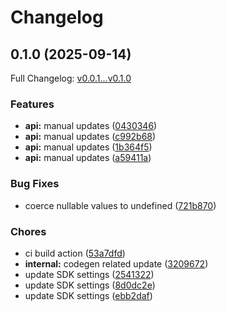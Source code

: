 # Changelog

## 0.1.0 (2025-09-14)

Full Changelog: [v0.0.1...v0.1.0](https://github.com/MiltonAkash/sudopdf-ts/compare/v0.0.1...v0.1.0)

### Features

* **api:** manual updates ([0430346](https://github.com/MiltonAkash/sudopdf-ts/commit/04303464a93ec944c63b045f572f03b24108c1b5))
* **api:** manual updates ([c992b68](https://github.com/MiltonAkash/sudopdf-ts/commit/c992b689f54f62303c25d96e1e8162dc3124b41c))
* **api:** manual updates ([1b364f5](https://github.com/MiltonAkash/sudopdf-ts/commit/1b364f5d7d533c94f450bca1c65b8d1944fbf0f2))
* **api:** manual updates ([a59411a](https://github.com/MiltonAkash/sudopdf-ts/commit/a59411ae16f80a1684ae95bcff17ab6362ff285c))


### Bug Fixes

* coerce nullable values to undefined ([721b870](https://github.com/MiltonAkash/sudopdf-ts/commit/721b870fa85eabf74dbdd268ea1ddc2decb1b04d))


### Chores

* ci build action ([53a7dfd](https://github.com/MiltonAkash/sudopdf-ts/commit/53a7dfdc2219f1f3ac32cf8f0a3d8d2a183bb89d))
* **internal:** codegen related update ([3209672](https://github.com/MiltonAkash/sudopdf-ts/commit/320967202fdcdf2d797cf3c0e01ca7a415469106))
* update SDK settings ([2541322](https://github.com/MiltonAkash/sudopdf-ts/commit/2541322c36935381fc372e0f99b9f0c436b442aa))
* update SDK settings ([8d0dc2e](https://github.com/MiltonAkash/sudopdf-ts/commit/8d0dc2e1d4ef38f791dbb82bf5a95d4c93bede68))
* update SDK settings ([ebb2daf](https://github.com/MiltonAkash/sudopdf-ts/commit/ebb2daf7de433891b0f1a426457f1124e9785431))
